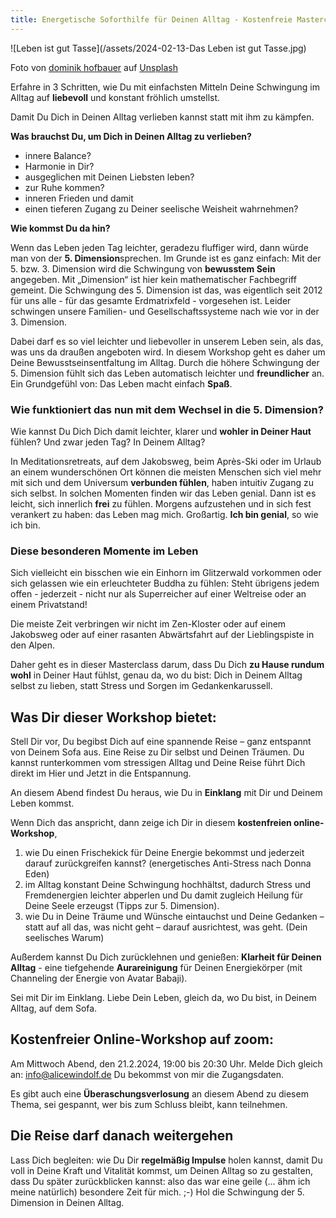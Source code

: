 ```yaml
---
title: Energetische Soforthilfe für Deinen Alltag - Kostenfreie Masterclass
---
```


![Leben ist gut Tasse](/assets/2024-02-13-Das Leben ist gut Tasse.jpg)

Foto von <a href="https://unsplash.com/de/@dominikhofbauer?utm_content=creditCopyText&utm_medium=referral&utm_source=unsplash">dominik hofbauer</a> auf <a href="https://unsplash.com/de/fotos/brauner-keramikbecher-auf-blau-weisser-keramikplatte-nzus-1oiN0A?utm_content=creditCopyText&utm_medium=referral&utm_source=unsplash">Unsplash</a>

Erfahre in 3 Schritten, wie Du mit einfachsten Mitteln Deine Schwingung im Alltag auf **liebevoll** und konstant fröhlich umstellst.   

Damit Du Dich in Deinen Alltag verlieben kannst statt mit ihm zu kämpfen. 

**Was brauchst Du, um Dich in Deinen Alltag zu verlieben?**
- innere Balance?
- Harmonie in Dir?
- ausgeglichen mit Deinen Liebsten leben?
- zur Ruhe kommen?
- inneren Frieden und damit 
- einen tieferen Zugang zu Deiner seelische Weisheit wahrnehmen?

**Wie kommst Du da hin?**

Wenn das Leben jeden Tag leichter, geradezu fluffiger wird, dann würde man von der **5. Dimension**sprechen. Im Grunde ist es ganz einfach: Mit der 5. bzw. 3. Dimension wird die Schwingung von **bewusstem Sein** angegeben. Mit „Dimension“ ist hier kein mathematischer Fachbegriff gemeint. Die Schwingung des 5. Dimension ist das, was eigentlich seit 2012 für uns alle - für das gesamte Erdmatrixfeld - vorgesehen ist. Leider schwingen unsere Familien- und Gesellschaftssysteme nach wie vor in der 3. Dimension. 

Dabei darf es so viel leichter und liebevoller in unserem Leben sein, als das, was uns da draußen angeboten wird. In diesem Workshop geht es daher um Deine Bewusstseinsentfaltung im Alltag. Durch die höhere Schwingung der 5. Dimension fühlt sich das Leben automatisch leichter und **freundlicher** an. Ein Grundgefühl von: Das Leben macht einfach **Spaß**.  

### Wie funktioniert das nun mit dem Wechsel in die 5. Dimension? 
Wie kannst Du Dich Dich damit leichter, klarer und **wohler in Deiner Haut** fühlen? Und zwar jeden Tag? In Deinem Alltag?

In Meditationsretreats, auf dem Jakobsweg, beim Après-Ski oder im Urlaub an einem wunderschönen Ort können die meisten Menschen sich viel mehr mit sich und dem Universum **verbunden fühlen**, haben intuitiv Zugang zu sich selbst. In solchen Momenten finden wir das Leben genial. Dann ist es leicht, sich innerlich **frei** zu fühlen. Morgens aufzustehen und in sich fest verankert zu haben: das Leben mag mich. Großartig. **Ich bin genial**, so wie ich bin. 

### Diese besonderen Momente im Leben 
Sich vielleicht ein bisschen wie ein Einhorn im Glitzerwald vorkommen oder sich gelassen wie ein erleuchteter Buddha zu fühlen: Steht übrigens jedem offen - jederzeit - nicht nur als Superreicher auf einer Weltreise oder an einem Privatstand! 

Die meiste Zeit verbringen wir nicht im Zen-Kloster oder auf einem Jakobsweg oder auf einer rasanten Abwärtsfahrt auf der Lieblingspiste in den Alpen. 

Daher geht es in dieser Masterclass darum, dass Du Dich **zu Hause rundum wohl** in Deiner Haut fühlst, genau da, wo du bist: Dich in Deinem Alltag selbst zu lieben, statt Stress und Sorgen im Gedankenkarussell. 

## Was Dir dieser Workshop bietet: 
Stell Dir vor, Du begibst Dich auf eine spannende Reise – ganz entspannt von Deinem Sofa aus. Eine Reise zu Dir selbst und Deinen Träumen. Du kannst runterkommen vom stressigen Alltag und Deine Reise führt Dich direkt im Hier und Jetzt in die Entspannung. 

An diesem Abend findest Du heraus, wie Du in **Einklang** mit Dir und Deinem Leben kommst. 

Wenn Dich das anspricht, dann zeige ich Dir in diesem **kostenfreien online-Workshop**, 
1. wie Du einen Frischekick für Deine Energie bekommst und jederzeit darauf zurückgreifen kannst? (energetisches Anti-Stress nach Donna Eden)
2. im Alltag konstant Deine Schwingung hochhältst, dadurch Stress und Fremdenergien leichter abperlen und Du damit zugleich Heilung für Deine Seele erzeugst (Tipps zur 5. Dimension). 
3. wie Du in Deine Träume und Wünsche eintauchst und Deine Gedanken – statt auf all das, was nicht geht – darauf ausrichtest, was geht. (Dein seelisches Warum)

Außerdem kannst Du Dich zurücklehnen und genießen: **Klarheit für Deinen Alltag** - eine tiefgehende **Aurareinigung** für Deinen Energiekörper  (mit Channeling der Energie von Avatar Babaji).

Sei mit Dir im Einklang. Liebe Dein Leben, gleich da, wo Du bist, in Deinem Alltag, auf dem Sofa.  

## Kostenfreier Online-Workshop auf zoom: 
Am Mittwoch Abend, den 21.2.2024, 19:00 bis 20:30 Uhr.
Melde Dich gleich an: [info@alicewindolf.de](url)
Du bekommst von mir die Zugangsdaten. 

Es gibt auch eine **Überaschungsverlosung** an diesem Abend zu diesem Thema, sei gespannt, wer bis zum Schluss bleibt, kann teilnehmen. 

## Die Reise darf danach weitergehen
Lass Dich begleiten: wie Du Dir **regelmäßig Impulse** holen kannst, damit Du voll in Deine Kraft und Vitalität kommst, um Deinen Alltag so zu gestalten, dass Du später zurückblicken kannst: also das war eine geile (... ähm ich meine natürlich) besondere Zeit für mich. ;-) Hol die Schwingung der 5. Dimension in Deinen Alltag. 

 

